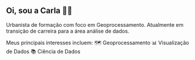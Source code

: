 ## Oi, sou a Carla 👋🏽

Urbanista de formação com foco em Geoprocessamento. Atualmente em transição de carreira para a área análise de dados.

Meus principais interesses incluem:
  🗺️ Geoprocessamento
  📊 Visualização de Dados
  📚 Ciência de Dados
